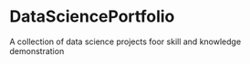 # DataSciencePortfolio
A collection of data science projects foor skill and knowledge demonstration
